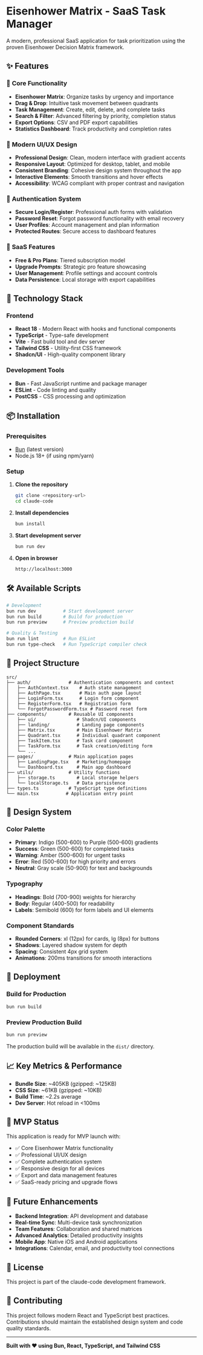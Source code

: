 # Eisenhower Matrix - SaaS Task Manager

A modern, professional SaaS application for task prioritization using the proven Eisenhower Decision Matrix framework.

## ✨ Features

### 🎯 **Core Functionality**
- **Eisenhower Matrix**: Organize tasks by urgency and importance
- **Drag & Drop**: Intuitive task movement between quadrants
- **Task Management**: Create, edit, delete, and complete tasks
- **Search & Filter**: Advanced filtering by priority, completion status
- **Export Options**: CSV and PDF export capabilities
- **Statistics Dashboard**: Track productivity and completion rates

### 🎨 **Modern UI/UX Design**
- **Professional Design**: Clean, modern interface with gradient accents
- **Responsive Layout**: Optimized for desktop, tablet, and mobile
- **Consistent Branding**: Cohesive design system throughout the app
- **Interactive Elements**: Smooth transitions and hover effects
- **Accessibility**: WCAG compliant with proper contrast and navigation

### 🔐 **Authentication System**
- **Secure Login/Register**: Professional auth forms with validation
- **Password Reset**: Forgot password functionality with email recovery
- **User Profiles**: Account management and plan information
- **Protected Routes**: Secure access to dashboard features

### 💼 **SaaS Features**
- **Free & Pro Plans**: Tiered subscription model
- **Upgrade Prompts**: Strategic pro feature showcasing
- **User Management**: Profile settings and account controls
- **Data Persistence**: Local storage with export capabilities

## 🚀 **Technology Stack**

### **Frontend**
- **React 18** - Modern React with hooks and functional components
- **TypeScript** - Type-safe development
- **Vite** - Fast build tool and dev server
- **Tailwind CSS** - Utility-first CSS framework
- **Shadcn/UI** - High-quality component library

### **Development Tools**
- **Bun** - Fast JavaScript runtime and package manager
- **ESLint** - Code linting and quality
- **PostCSS** - CSS processing and optimization

## 📦 Installation

### Prerequisites
- [Bun](https://bun.sh) (latest version)
- Node.js 18+ (if using npm/yarn)

### Setup
1. **Clone the repository**
   ```bash
   git clone <repository-url>
   cd claude-code
   ```

2. **Install dependencies**
   ```bash
   bun install
   ```

3. **Start development server**
   ```bash
   bun run dev
   ```

4. **Open in browser**
   ```
   http://localhost:3000
   ```

## 🛠️ **Available Scripts**

```bash
# Development
bun run dev          # Start development server
bun run build        # Build for production
bun run preview      # Preview production build

# Quality & Testing
bun run lint         # Run ESLint
bun run type-check   # Run TypeScript compiler check
```

## 📁 **Project Structure**

```
src/
├── auth/              # Authentication components and context
│   ├── AuthContext.tsx    # Auth state management
│   ├── AuthPage.tsx       # Main auth page layout
│   ├── LoginForm.tsx      # Login form component
│   ├── RegisterForm.tsx   # Registration form
│   └── ForgotPasswordForm.tsx # Password reset form
├── components/        # Reusable UI components
│   ├── ui/               # Shadcn/UI components
│   ├── landing/          # Landing page components
│   ├── Matrix.tsx        # Main Eisenhower Matrix
│   ├── Quadrant.tsx      # Individual quadrant component
│   ├── TaskItem.tsx      # Task card component
│   ├── TaskForm.tsx      # Task creation/editing form
│   └── ...
├── pages/             # Main application pages
│   ├── LandingPage.tsx   # Marketing/homepage
│   └── Dashboard.tsx     # Main app dashboard
├── utils/             # Utility functions
│   ├── storage.ts        # Local storage helpers
│   └── localStorage.ts   # Data persistence
├── types.ts           # TypeScript type definitions
└── main.tsx          # Application entry point
```

## 🎨 **Design System**

### **Color Palette**
- **Primary**: Indigo (500-600) to Purple (500-600) gradients
- **Success**: Green (500-600) for completed tasks
- **Warning**: Amber (500-600) for urgent tasks
- **Error**: Red (500-600) for high priority and errors
- **Neutral**: Gray scale (50-900) for text and backgrounds

### **Typography**
- **Headings**: Bold (700-900) weights for hierarchy
- **Body**: Regular (400-500) for readability
- **Labels**: Semibold (600) for form labels and UI elements

### **Component Standards**
- **Rounded Corners**: xl (12px) for cards, lg (8px) for buttons
- **Shadows**: Layered shadow system for depth
- **Spacing**: Consistent 4px grid system
- **Animations**: 200ms transitions for smooth interactions

## 🚀 **Deployment**

### **Build for Production**
```bash
bun run build
```

### **Preview Production Build**
```bash
bun run preview
```

The production build will be available in the `dist/` directory.

## 📈 **Key Metrics & Performance**

- **Bundle Size**: ~405KB (gzipped: ~125KB)
- **CSS Size**: ~61KB (gzipped: ~10KB)
- **Build Time**: ~2.2s average
- **Dev Server**: Hot reload in <100ms

## 🎯 **MVP Status**

This application is ready for MVP launch with:
- ✅ Core Eisenhower Matrix functionality
- ✅ Professional UI/UX design
- ✅ Complete authentication system
- ✅ Responsive design for all devices
- ✅ Export and data management features
- ✅ SaaS-ready pricing and upgrade flows

## 🔄 **Future Enhancements**

- **Backend Integration**: API development and database
- **Real-time Sync**: Multi-device task synchronization
- **Team Features**: Collaboration and shared matrices
- **Advanced Analytics**: Detailed productivity insights
- **Mobile App**: Native iOS and Android applications
- **Integrations**: Calendar, email, and productivity tool connections

## 📄 **License**

This project is part of the claude-code development framework.

## 🤝 **Contributing**

This project follows modern React and TypeScript best practices. Contributions should maintain the established design system and code quality standards.

---

**Built with ❤️ using Bun, React, TypeScript, and Tailwind CSS**
